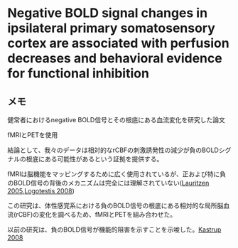 # Negative BOLD signal changes in ipsilateral primary somatosensory cortex are associated with perfusion decreases and behavioral evidence for functional inhibition



## メモ
健常者におけるnegative BOLD信号とその根底にある血流変化を研究した論文  

fMRIとPETを使用

結論として、我々のデータは相対的なrCBFの刺激誘発性の減少が負のBOLDシグナルの根底にある可能性があるという証拠を提供する。

fMRIは脳機能をマッピングするために広く使用されているが、正および特に負のBOLD信号の背後のメカニズムは完全には理解されていない([Lauritzen 2005](https://www.nature.com/articles/nrn1589),[Logotestis 2008](https://www.nature.com/articles/nature06976))

この研究は、体性感覚系における負のBOLD信号の根底にある相対的な局所脳血流(rCBF)の変化を調べるため、fMRIとPETを組み合わせた。

以前の研究は、負のBOLD信号が機能的阻害を示すことを示唆した。[Kastrup 2008](https://www.sciencedirect.com/science/article/pii/S1053811908002851)
